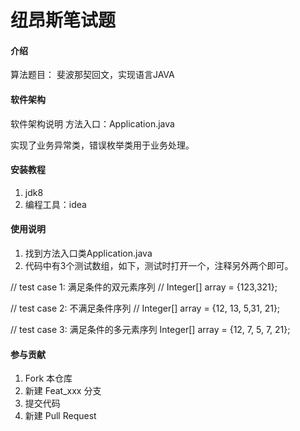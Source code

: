 # 纽昂斯笔试题

#### 介绍
算法题目：
斐波那契回文，实现语言JAVA

#### 软件架构
软件架构说明
方法入口：Application.java

实现了业务异常类，错误枚举类用于业务处理。

#### 安装教程
1. jdk8
2. 编程工具：idea

#### 使用说明

1. 找到方法入口类Application.java
2. 代码中有3个测试数组，如下，测试时打开一个，注释另外两个即可。

// test case 1: 满足条件的双元素序列
// Integer[] array = {123,321};

// test case 2: 不满足条件序列
// Integer[] array = {12, 13, 5,31, 21};

// test case 3: 满足条件的多元素序列
   Integer[] array = {12, 7, 5, 7, 21};

#### 参与贡献

1. Fork 本仓库
2. 新建 Feat_xxx 分支
3. 提交代码
4. 新建 Pull Request
